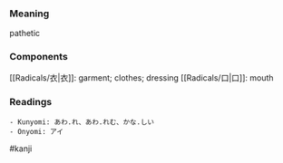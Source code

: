 ### Meaning

pathetic

### Components

[[Radicals/衣|衣]]: garment; clothes; dressing [[Radicals/口|口]]: mouth

### Readings

```
- Kunyomi: あわ.れ、あわ.れむ、かな.しい
- Onyomi: アイ
```

#kanji